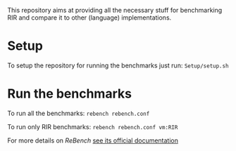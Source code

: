 This repository aims at providing all the necessary stuff for benchmarking RIR and compare it to other (language) implementations.

# Setup
To setup the repository for running the benchmarks just run: `Setup/setup.sh`

# Run the benchmarks
To run all the benchmarks: `rebench rebench.conf`

To run only RIR benchmarks: `rebench rebench.conf vm:RIR`

For more details on *ReBench* [see its official documentation](http://rebench.readthedocs.io/) 
